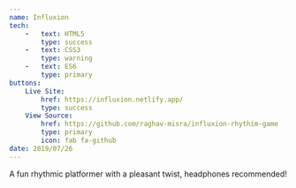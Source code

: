 ```yaml
---
name: Influxion 
tech: 
    -   text: HTML5
        type: success
    -   text: CSS3
        type: warning
    -   text: ES6
        type: primary
buttons:
    Live Site: 
        href: https://influxion.netlify.app/
        type: success
    View Source:
        href: https://github.com/raghav-misra/influxion-rhythim-game
        type: primary
        icon: fab fa-github 
date: 2019/07/26
---
```


A fun rhythmic platformer with a pleasant twist, headphones recommended!  